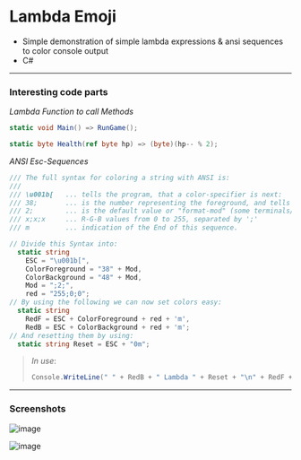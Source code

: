 # Lambda Emoji

- Simple demonstration of simple lambda expressions & ansi sequences to color console output
- C#  

---  
### Interesting code parts

*Lambda Function to call Methods*
```cs
static void Main() => RunGame();

static byte Health(ref byte hp) => (byte)(hp-- % 2);
```

*ANSI Esc-Sequences*
```cs
/// The full syntax for coloring a string with ANSI is:
///
/// \u001b[   ... tells the program, that a color-specifier is next:
/// 38;       ... is the number representing the foreground, and tells the program that an RGB-value follows (other examples: 48 does the same for the background)
/// 2;        ... is the default value or "format-mod" (some terminals/consoles support underlined, or even blinking text) 
/// x;x;x     ... R-G-B values from 0 to 255, separated by ';'
/// m         ... indication of the End of this sequence.

// Divide this Syntax into:
  static string
    ESC = "\u001b[",
    ColorForeground = "38" + Mod,
    ColorBackground = "48" + Mod,
    Mod = ";2;",
    red = "255;0;0";
// By using the following we can now set colors easy:
  static string
    RedF = ESC + ColorForeground + red + 'm',
    RedB = ESC + ColorBackground + red + 'm';
// And resetting them by using:
  static string Reset = ESC + "0m";
```
> *In use*:
> ```cs
> Console.WriteLine(" " + RedB + " Lambda " + Reset + "\n" + RedF + "  anyone? \n " + Reset);
> ```

---  

### Screenshots  
<!--screenshot-->
![image](https://github.com/IxI-Enki/ginf_projects/assets/138018029/6de894d6-127c-4b4a-8b1e-db5ca549f559)  

![image](https://github.com/IxI-Enki/ginf_projects/assets/138018029/aa0b7b10-a9bc-40aa-95d8-78c8ec96a525)  

 
